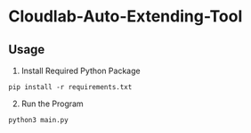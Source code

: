 # Cloudlab-Auto-Extending-Tool
## Usage

1. Install Required Python Package

```
pip install -r requirements.txt
```

2. Run the Program

```
python3 main.py
```
